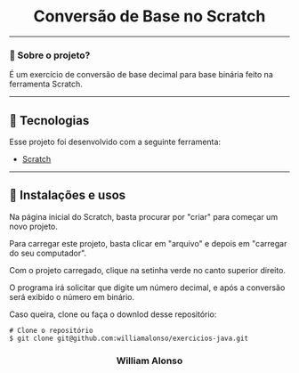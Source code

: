 <h1 align="center">
    Conversão de Base no Scratch
</h1>

---

</div>



### 🤔 Sobre o projeto?

É um exercício de conversão de base decimal para base binária feito na ferramenta Scratch.

---

## 🚀 Tecnologias

Esse projeto foi desenvolvido com a seguinte ferramenta:

- [Scratch](https://scratch.mit.edu/)

---


## 🙅 Instalações e usos

Na página inicial do Scratch, basta procurar por "criar" para começar um novo projeto.

Para carregar este projeto, basta clicar em "arquivo" e depois em "carregar do seu computador".

Com o projeto carregado, clique na setinha verde no canto superior direito.

O programa irá solicitar que digite um número decimal, e após a conversão será exibido o número em binário.

Caso queira, clone ou faça o downlod desse repositório:

```
# Clone o repositório
$ git clone git@github.com:williamalonso/exercicios-java.git
```

<h3 align="center">William Alonso</h3>

